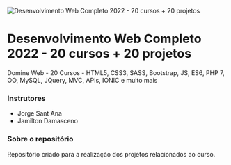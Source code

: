 ![Desenvolvimento Web Completo 2022 - 20 cursos + 20 projetos](https://cdn-thumbs.comidoc.net/750/1341268_c20e_3.jpg)

# Desenvolvimento Web Completo 2022 - 20 cursos + 20 projetos
Domine Web - 20 Cursos - HTML5, CSS3, SASS, Bootstrap, JS, ES6, PHP 7, OO, MySQL, JQuery, MVC, APIs, IONIC e muito mais 

### Instrutores
- Jorge Sant Ana
- Jamilton Damasceno

### Sobre o repositório
Repositório criado para a realização dos projetos relacionados ao curso.
